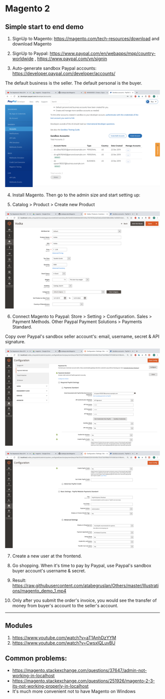 # Magento 2

## Simple start to end demo

1. SignUp to Magento: https://magento.com/tech-resources/download and download Magento

2. SignUp to Paypal: https://www.paypal.com/en/webapps/mpp/country-worldwide , https://www.paypal.com/vn/signin

3. Auto-generate sandbox Paypal accounts: https://developer.paypal.com/developer/accounts/ 

The default business is the seller. The default personal is the buyer.

![](https://raw.githubusercontent.com/atabegruslan/Magento/v2/Illustrations/paypal.png)

4. Install Magento. Then go to the admin size and start setting up:

5. Catalog > Product > Create new Product

![](https://raw.githubusercontent.com/atabegruslan/Magento/v2/Illustrations/product.png)

6. Connect Magento to Paypal: Store > Setting > Configuration. Sales > Payment Methods. Other Paypal Payment Solutions > Payments Standard.

Copy over Paypal's sandbox seller account's: email, username, secret & API signature.

![](https://raw.githubusercontent.com/atabegruslan/Magento/v2/Illustrations/paypal_setup_1.png)

![](https://raw.githubusercontent.com/atabegruslan/Magento/v2/Illustrations/paypal_setup_2.png)

7. Create a new user at the frontend.

8. Go shopping. When it's time to pay by Paypal, use Paypal's sandbox buyer account's username & secret.

9. Result: https://raw.githubusercontent.com/atabegruslan/Others/master/Illustrations/magento_demo_1.mp4

10. Only after you submit the order's invoice, you would see the transfer of money from buyer's account to the seller's account.

---

## Modules

1. https://www.youtube.com/watch?v=aT1AnhDzYYM
2. https://www.youtube.com/watch?v=CwsxIQLuvBU

## Common problems:

- https://magento.stackexchange.com/questions/37647/admin-not-working-in-localhost
- https://magento.stackexchange.com/questions/251926/magento-2-3-its-not-working-properly-in-localhost
- It's much more convenient not to have Magento on Windows
